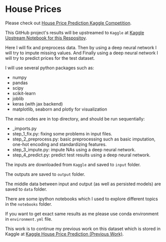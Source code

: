 # House Prices

Please check out
[House Price Prediction Kaggle Competition](https://www.kaggle.com/competitions/house-prices-advanced-regression-techniques/overview).

This GitHub project's results will be upstreamed to `Kaggle` at
[Kaggle Upstream Notebook for this Respositoy](https://www.kaggle.com/code/fatulm/github-house-price-prediction-upstream).

Here I will fix and preprocess data.
Then by using a deep neural network I will try to impute missing values.
And Finally using a deep neural network I will try to predict prices for the test dataset.

I will use several python packages such as:

- numpy
- pandas
- scipy
- scikit-learn
- joblib
- keras (with jax backend)
- matplotlib, seaborn and plotly for visualization

The main codes are in top directory, and should be run sequentially:

- _imports.py
- step_1_fix.py: fixing some problems in input files.
- step_2_preprocess.py: basic preprocessing such as basic imputation, one-hot encoding and standardizing features.
- step_3_impute.py: impute NAs using a deep neural network.
- step_4_predict.py: predict test results using a deep neural network.

The inputs are downloaded from `Kaggle` and saved to `input` folder.

The outputs are saved to `output` folder.

The middle data between input and output (as well as persisted models) are saved to `data` folder.

There are some ipython notebooks which I used to explore different topics in the `notebooks` folder.

If you want to get exact same results as me please use conda environment in `environment.yml` file.

This work is to continue my previous work on this dataset which is stored in Kaggle at
[Kaggle House Price Prediction (Previous Work)](https://www.kaggle.com/code/fatulm/house-price-prediction).
